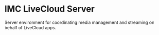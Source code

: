 # IMC LiveCloud Server
Server environment for coordinating media management and streaming on behalf of LiveCloud apps.
